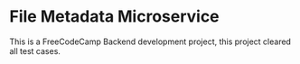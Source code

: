 # File Metadata Microservice

This is a FreeCodeCamp Backend development project, this project cleared all test cases.
